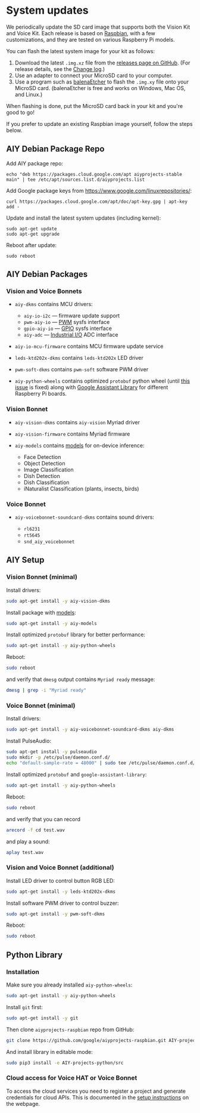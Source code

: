 # System updates

We periodically update the SD card image that supports both the Vision Kit and
Voice Kit. Each release is based on [Raspbian][raspbian], with a few
customizations, and they are tested on various Raspberry Pi models.

You can flash the latest system image for your kit as follows:

1. Download the latest `.img.xz` file from the [releases page on GitHub][github-releases]. (For release details, see the [Change log][changelog].)
1. Use an adapter to connect your MicroSD card to your computer.
1. Use a program such as [balenaEtcher](https://www.balena.io/etcher/) to flash the `.img.xy` file onto your MicroSD card. (balenaEtcher is free and works on Windows, Mac OS, and Linux.)

When flashing is done, put the MicroSD card back in your kit and you're good to go!

If you prefer to update an existing Raspbian image yourself, follow the steps below.

## AIY Debian Package Repo

Add AIY package repo:
```
echo "deb https://packages.cloud.google.com/apt aiyprojects-stable main" | tee /etc/apt/sources.list.d/aiyprojects.list
```

Add Google package keys from https://www.google.com/linuxrepositories/:
```
curl https://packages.cloud.google.com/apt/doc/apt-key.gpg | apt-key add -
```

Update and install the latest system updates (including kernel):
```
sudo apt-get update
sudo apt-get upgrade
```

Reboot after update:
```
sudo reboot
```

## AIY Debian Packages

### Vision and Voice Bonnets

* `aiy-dkms` contains MCU drivers:

  * `aiy-io-i2c` &mdash; firmware update support
  * `pwm-aiy-io` &mdash; [PWM][kernel-pwm] sysfs interface
  * `gpio-aiy-io` &mdash; [GPIO][kernel-gpio] sysfs interface
  * `aiy-adc`  &mdash; [Industrial I/O][kernel-iio] ADC interface

* `aiy-io-mcu-firmware` contains MCU firmware update service
* `leds-ktd202x-dkms` contains `leds-ktd202x` LED driver
* `pwm-soft-dkms` contains `pwm-soft` software PWM driver

* `aiy-python-wheels` contains optimized `protobuf` python
wheel (until [this issue][protobuf-issue] is fixed) along with [Google Assistant Library][assistant-library] for different Raspberry Pi boards.

### Vision Bonnet

* `aiy-vision-dkms` contains `aiy-vision` Myriad driver
* `aiy-vision-firmware` contains Myriad firmware
* `aiy-models` contains [models][aiy-models] for on-device inference:

  * Face Detection
  * Object Detection
  * Image Classification
  * Dish Detection
  * Dish Classification
  * iNaturalist Classification (plants, insects, birds)

### Voice Bonnet

* `aiy-voicebonnet-soundcard-dkms` contains sound drivers:

  * `rl6231`
  * `rt5645`
  * `snd_aiy_voicebonnet`

## AIY Setup

### Vision Bonnet (minimal)

Install drivers:
```bash
sudo apt-get install -y aiy-vision-dkms
```

Install package with [models][aiy-models]:
```bash
sudo apt-get install -y aiy-models
```

Install optimized `protobuf` library for better performance:
```bash
sudo apt-get install -y aiy-python-wheels
```

Reboot:
```bash
sudo reboot
```
and verify that `dmesg` output contains `Myriad ready` message:
```bash
dmesg | grep -i "Myriad ready"
```

### Voice Bonnet (minimal)

Install drivers:
```bash
sudo apt-get install -y aiy-voicebonnet-soundcard-dkms aiy-dkms
```

Install PulseAudio:
```bash
sudo apt-get install -y pulseaudio
sudo mkdir -p /etc/pulse/daemon.conf.d/
echo "default-sample-rate = 48000" | sudo tee /etc/pulse/daemon.conf.d/aiy.conf
```

Install optimized `protobuf` and `google-assistant-library`:
```bash
sudo apt-get install -y aiy-python-wheels
```

Reboot:
```bash
sudo reboot
```
and verify that you can record
```bash
arecord -f cd test.wav
```
and play a sound:
```bash
aplay test.wav
```

### Vision and Voice Bonnet (additional)

Install LED driver to control button RGB LED:
```bash
sudo apt-get install -y leds-ktd202x-dkms
```

Install software PWM driver to control buzzer:
```bash
sudo apt-get install -y pwm-soft-dkms
```

Reboot:
```bash
sudo reboot
```

## Python Library

### Installation

Make sure you already installed `aiy-python-wheels`:
```bash
sudo apt-get install -y aiy-python-wheels
```

Install `git` first:
```bash
sudo apt-get install -y git
```

Then clone `aiyprojects-raspbian` repo from GitHub:
```bash
git clone https://github.com/google/aiyprojects-raspbian.git AIY-projects-python
```

And install library in editable mode:
```bash
sudo pip3 install -e AIY-projects-python/src
```

### Cloud access for Voice HAT or Voice Bonnet

To access the cloud services you need to register a project and generate
credentials for cloud APIs. This is documented in the
[setup instructions][aiy-voice-setup] on the webpage.

[changelog]: CHANGES.html
[raspbian]: https://www.raspberrypi.org/downloads/raspbian/
[image-flash]: https://www.raspberrypi.org/documentation/installation/installing-images/
[aiy-models]: https://aiyprojects.withgoogle.com/models/
[github-releases]: https://github.com/google/aiyprojects-raspbian/releases
[aiy-voice-setup]: https://aiyprojects.withgoogle.com/voice#google-assistant--get-credentials
[assistant-library]: https://pypi.org/project/google-assistant-library/
[protobuf-issue]: https://github.com/bennuttall/piwheels/issues/97
[kernel-pwm]: https://www.kernel.org/doc/Documentation/pwm.txt
[kernel-gpio]: https://www.kernel.org/doc/Documentation/gpio/sysfs.txt
[kernel-iio]: https://www.kernel.org/doc/Documentation/driver-api/iio/core.rst

